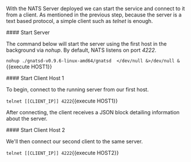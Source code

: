 With the NATS Server deployed we can start the service and connect to it from a client. As mentioned in the previous step, because the server is a text based protocol, a simple client such as _telnet_ is enough.

#### Start Server

The command below will start the server using the first host in the background via _nohup_. By default, NATS listens on port _4222_.

`nohup ./gnatsd-v0.9.6-linux-amd64/gnatsd  </dev/null &>/dev/null &`{{execute HOST1}}

#### Start Client Host 1

To begin, connect to the running server from our first host.

`telnet [[CLIENT_IP]] 4222`{{execute HOST1}}

After connecting, the client receives a JSON block detailing information about the server.

#### Start Client Host 2

We'll then connect our second client to the same server.

`telnet [[CLIENT_IP]] 4222`{{execute HOST2}}
